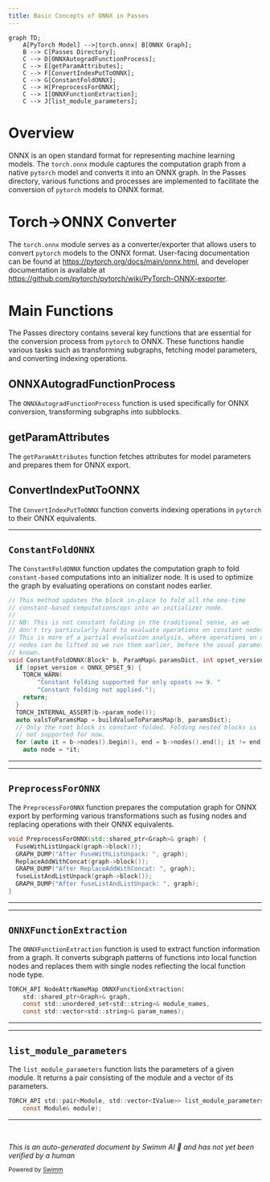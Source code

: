 ```yaml
---
title: Basic Concepts of ONNX in Passes
---
```

```mermaid
graph TD;
    A[PyTorch Model] -->|torch.onnx| B[ONNX Graph];
    B --> C[Passes Directory];
    C --> D[ONNXAutogradFunctionProcess];
    C --> E[getParamAttributes];
    C --> F[ConvertIndexPutToONNX];
    C --> G[ConstantFoldONNX];
    C --> H[PreprocessForONNX];
    C --> I[ONNXFunctionExtraction];
    C --> J[list_module_parameters];
```

# Overview

ONNX is an open standard format for representing machine learning models. The `torch.onnx` module captures the computation graph from a native <SwmToken path="tools/nightly.py" pos="306:1:1" line-data="    pytorch, platform = &quot;&quot;, &quot;&quot;">`pytorch`</SwmToken> model and converts it into an ONNX graph. In the Passes directory, various functions and processes are implemented to facilitate the conversion of <SwmToken path="tools/nightly.py" pos="306:1:1" line-data="    pytorch, platform = &quot;&quot;, &quot;&quot;">`pytorch`</SwmToken> models to ONNX format.

# Torch->ONNX Converter

The `torch.onnx` module serves as a converter/exporter that allows users to convert <SwmToken path="tools/nightly.py" pos="306:1:1" line-data="    pytorch, platform = &quot;&quot;, &quot;&quot;">`pytorch`</SwmToken> models to the ONNX format. User-facing documentation can be found at <https://pytorch.org/docs/main/onnx.html>, and developer documentation is available at <https://github.com/pytorch/pytorch/wiki/PyTorch-ONNX-exporter>.

# Main Functions

The Passes directory contains several key functions that are essential for the conversion process from <SwmToken path="tools/nightly.py" pos="306:1:1" line-data="    pytorch, platform = &quot;&quot;, &quot;&quot;">`pytorch`</SwmToken> to ONNX. These functions handle various tasks such as transforming subgraphs, fetching model parameters, and converting indexing operations.

## ONNXAutogradFunctionProcess

The `ONNXAutogradFunctionProcess` function is used specifically for ONNX conversion, transforming subgraphs into subblocks.

## getParamAttributes

The `getParamAttributes` function fetches attributes for model parameters and prepares them for ONNX export.

## ConvertIndexPutToONNX

The `ConvertIndexPutToONNX` function converts indexing operations in <SwmToken path="tools/nightly.py" pos="306:1:1" line-data="    pytorch, platform = &quot;&quot;, &quot;&quot;">`pytorch`</SwmToken> to their ONNX equivalents.

<SwmSnippet path="/torch/csrc/jit/passes/onnx/constant_fold.cpp" line="615">

---

## <SwmToken path="torch/csrc/jit/passes/onnx/constant_fold.cpp" pos="623:2:2" line-data="void ConstantFoldONNX(Block* b, ParamMap&amp; paramsDict, int opset_version) {">`ConstantFoldONNX`</SwmToken>

The <SwmToken path="torch/csrc/jit/passes/onnx/constant_fold.cpp" pos="623:2:2" line-data="void ConstantFoldONNX(Block* b, ParamMap&amp; paramsDict, int opset_version) {">`ConstantFoldONNX`</SwmToken> function updates the computation graph to fold <SwmToken path="torch/csrc/jit/passes/onnx/constant_fold.cpp" pos="616:2:4" line-data="// constant-based computations/ops into an initializer node.">`constant-based`</SwmToken> computations into an initializer node. It is used to optimize the graph by evaluating operations on constant nodes earlier.

```c++
// This method updates the block in-place to fold all the one-time
// constant-based computations/ops into an initializer node.
//
// NB: This is not constant folding in the traditional sense, as we
// don't try particularly hard to evaluate operations on constant nodes.
// This is more of a partial evaluation analysis, where operations on constant
// nodes can be lifted so we run them earlier, before the usual parameters are
// known.
void ConstantFoldONNX(Block* b, ParamMap& paramsDict, int opset_version) {
  if (opset_version < ONNX_OPSET_9) {
    TORCH_WARN(
        "Constant folding supported for only opsets >= 9. "
        "Constant folding not applied.");
    return;
  }
  TORCH_INTERNAL_ASSERT(b->param_node());
  auto valsToParamsMap = buildValueToParamsMap(b, paramsDict);
  // Only the root block is constant-folded. Folding nested blocks is
  // not supported for now.
  for (auto it = b->nodes().begin(), end = b->nodes().end(); it != end; ++it) {
    auto node = *it;
```

---

</SwmSnippet>

<SwmSnippet path="/torch/csrc/jit/passes/onnx/preprocess_for_onnx.cpp" line="223">

---

## <SwmToken path="torch/csrc/jit/passes/onnx/preprocess_for_onnx.cpp" pos="223:2:2" line-data="void PreprocessForONNX(std::shared_ptr&lt;Graph&gt;&amp; graph) {">`PreprocessForONNX`</SwmToken>

The <SwmToken path="torch/csrc/jit/passes/onnx/preprocess_for_onnx.cpp" pos="223:2:2" line-data="void PreprocessForONNX(std::shared_ptr&lt;Graph&gt;&amp; graph) {">`PreprocessForONNX`</SwmToken> function prepares the computation graph for ONNX export by performing various transformations such as fusing nodes and replacing operations with their ONNX equivalents.

```c++
void PreprocessForONNX(std::shared_ptr<Graph>& graph) {
  FuseWithListUnpack(graph->block());
  GRAPH_DUMP("After FuseWithListUnpack: ", graph);
  ReplaceAddWithConcat(graph->block());
  GRAPH_DUMP("After ReplaceAddWithConcat: ", graph);
  fuseListAndListUnpack(graph->block());
  GRAPH_DUMP("After fuseListAndListUnpack: ", graph);
}
```

---

</SwmSnippet>

<SwmSnippet path="/torch/csrc/jit/passes/onnx/function_extraction.h" line="56">

---

## <SwmToken path="torch/csrc/jit/passes/onnx/function_extraction.h" pos="56:4:4" line-data="TORCH_API NodeAttrNameMap ONNXFunctionExtraction(">`ONNXFunctionExtraction`</SwmToken>

The <SwmToken path="torch/csrc/jit/passes/onnx/function_extraction.h" pos="56:4:4" line-data="TORCH_API NodeAttrNameMap ONNXFunctionExtraction(">`ONNXFunctionExtraction`</SwmToken> function is used to extract function information from a graph. It converts subgraph patterns of functions into local function nodes and replaces them with single nodes reflecting the local function node type.

```c
TORCH_API NodeAttrNameMap ONNXFunctionExtraction(
    std::shared_ptr<Graph>& graph,
    const std::unordered_set<std::string>& module_names,
    const std::vector<std::string>& param_names);
```

---

</SwmSnippet>

<SwmSnippet path="/torch/csrc/jit/passes/onnx/list_model_parameters.h" line="9">

---

## <SwmToken path="torch/csrc/jit/passes/onnx/list_model_parameters.h" pos="9:16:16" line-data="TORCH_API std::pair&lt;Module, std::vector&lt;IValue&gt;&gt; list_module_parameters(">`list_module_parameters`</SwmToken>

The <SwmToken path="torch/csrc/jit/passes/onnx/list_model_parameters.h" pos="9:16:16" line-data="TORCH_API std::pair&lt;Module, std::vector&lt;IValue&gt;&gt; list_module_parameters(">`list_module_parameters`</SwmToken> function lists the parameters of a given module. It returns a pair consisting of the module and a vector of its parameters.

```c
TORCH_API std::pair<Module, std::vector<IValue>> list_module_parameters(
    const Module& module);
```

---

</SwmSnippet>

&nbsp;

*This is an auto-generated document by Swimm AI 🌊 and has not yet been verified by a human*

<SwmMeta version="3.0.0" repo-id="Z2l0aHViJTNBJTNBcHl0b3JjaC1hdXRvZG9jcy1kZW1vJTNBJTNBU3dpbW0tRGVtbw==" repo-name="pytorch-autodocs-demo"><sup>Powered by [Swimm](/)</sup></SwmMeta>

